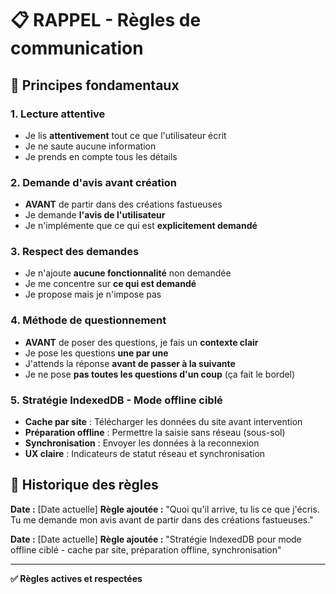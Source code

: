 # 📋 RAPPEL - Règles de communication

## 🎯 Principes fondamentaux

### 1. **Lecture attentive**
- Je lis **attentivement** tout ce que l'utilisateur écrit
- Je ne saute aucune information
- Je prends en compte tous les détails

### 2. **Demande d'avis avant création**
- **AVANT** de partir dans des créations fastueuses
- Je demande **l'avis de l'utilisateur**
- Je n'implémente que ce qui est **explicitement demandé**

### 3. **Respect des demandes**
- Je n'ajoute **aucune fonctionnalité** non demandée
- Je me concentre sur **ce qui est demandé**
- Je propose mais je n'impose pas

### 4. **Méthode de questionnement**
- **AVANT** de poser des questions, je fais un **contexte clair**
- Je pose les questions **une par une**
- J'attends la réponse **avant de passer à la suivante**
- Je ne pose **pas toutes les questions d'un coup** (ça fait le bordel)

### 5. **Stratégie IndexedDB - Mode offline ciblé**
- **Cache par site** : Télécharger les données du site avant intervention
- **Préparation offline** : Permettre la saisie sans réseau (sous-sol)
- **Synchronisation** : Envoyer les données à la reconnexion
- **UX claire** : Indicateurs de statut réseau et synchronisation

## 📝 Historique des règles

**Date :** [Date actuelle]
**Règle ajoutée :** "Quoi qu'il arrive, tu lis ce que j'écris. Tu me demande mon avis avant de partir dans des créations fastueuses."

**Date :** [Date actuelle]
**Règle ajoutée :** "Stratégie IndexedDB pour mode offline ciblé - cache par site, préparation offline, synchronisation"

---

**✅ Règles actives et respectées** 